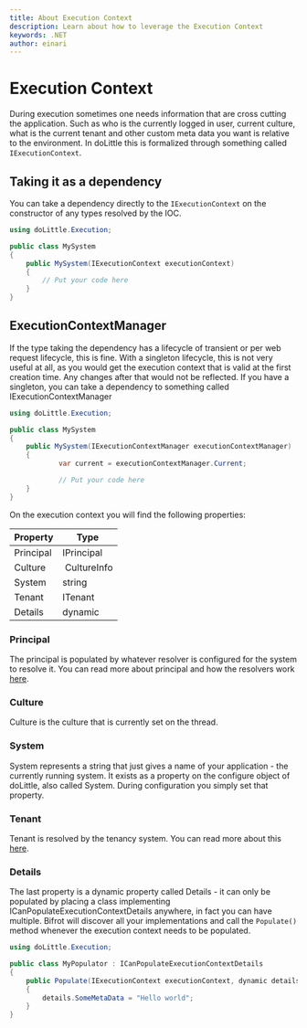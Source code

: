 ```yaml
---
title: About Execution Context
description: Learn about how to leverage the Execution Context
keywords: .NET
author: einari
---
```

# Execution Context

During execution sometimes one needs information that are cross cutting the application.
Such as who is the currently logged in user, current culture, what is the current tenant and other custom meta
data you want is relative to the environment.
In doLittle this is formalized through something called ``IExecutionContext``.

## Taking it as a dependency

You can take a dependency directly to the ``IExecutionContext`` on the constructor of any types
resolved by the IOC.

```csharp
using doLittle.Execution;

public class MySystem
{
    public MySystem(IExecutionContext executionContext)
    {
        // Put your code here
    }
}
```

## ExecutionContextManager

If the type taking the dependency has a lifecycle of transient or per web request lifecycle, this is fine.
With a singleton lifecycle, this is not very useful at all, as you would get the execution context
that is valid at the first creation time. Any changes after that would not be reflected.
If you have a singleton, you can take a dependency to something called IExecutionContextManager

```csharp
using doLittle.Execution;

public class MySystem
{
    public MySystem(IExecutionContextManager executionContextManager)
    {
            var current = executionContextManager.Current;

            // Put your code here
    }
}
```

On the execution context you will find the following properties:

| Property  | Type        |
| --------- | ----------- |
| Principal | IPrincipal  |
| Culture   | CultureInfo |
| System    | string      |
| Tenant    | ITenant     |
| Details   | dynamic     |


### Principal

The principal is populated by whatever resolver is configured for the system to resolve it.
You can read more about principal and how the resolvers work [here](principals.md).

### Culture

Culture is the culture that is currently set on the thread.

### System

System represents a string that just gives a name of your application - the currently running system.
It exists as a property on the configure object of doLittle, also called System. During configuration
you simply set that property.

### Tenant

Tenant is resolved by the tenancy system. You can read more about this [here](tenants.md).

### Details

The last property is a dynamic property called Details - it can only be populated by placing a class
implementing ICanPopulateExecutionContextDetails anywhere, in fact you can have multiple.
Bifrot will discover all your implementations and call the `Populate()` method whenever the
execution context needs to be populated.

```csharp
using doLittle.Execution;

public class MyPopulator : ICanPopulateExecutionContextDetails
{
    public Populate(IExecutionContext executionContext, dynamic details)
    {
        details.SomeMetaData = "Hello world";
    }
}
```